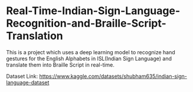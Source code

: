 # Real-Time-Indian-Sign-Language-Recognition-and-Braille-Script-Translation

This is a project which uses a deep learning model to recognize hand gestures for the English Alphabets in ISL(Indian Sign Language) and translate them into Braille Script in real-time.

Dataset Link: https://www.kaggle.com/datasets/shubham635/indian-sign-language-dataset
